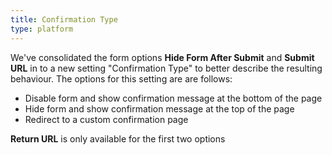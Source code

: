 ```yaml
---
title: Confirmation Type
type: platform
---
```


We've consolidated the form options **Hide Form After Submit** and **Submit URL** in to a new setting "Confirmation Type" to better describe the resulting behaviour. The options for this setting are are follows:

* Disable form and show confirmation message at the bottom of the page
* Hide form and show confirmation message at the top of the page
* Redirect to a custom confirmation page

**Return URL** is only available for the first two options